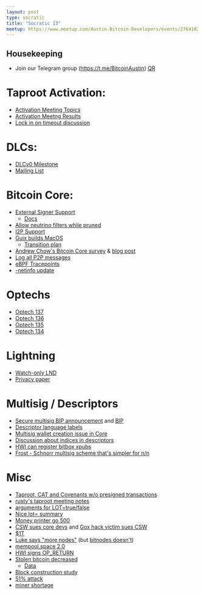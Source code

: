 ```yaml
---
layout: post
type: socratic
title: "Socratic 13"
meetup: https://www.meetup.com/Austin-Bitcoin-Developers/events/276410251/
---
```


## Housekeeping

- Join our Telegram group (https://t.me/BitcoinAustin) [QR](../assets/imgs/telegram-group.svg)

# Taproot Activation:

- [Activation Meeting Topics](https://lists.linuxfoundation.org/pipermail/bitcoin-dev/2021-February/018380.html)
- [Activation Meetng Results](https://lists.linuxfoundation.org/pipermail/bitcoin-dev/2021-February/018425.html)
- [Lock in on timeout discussion](https://lists.linuxfoundation.org/pipermail/bitcoin-dev/2021-February/subject.html)

# DLCs:

- [DLCv0 Milestone](https://github.com/discreetlogcontracts/dlcspecs/blob/master/v0Milestone.md)
- [Mailing List](https://mailmanlists.org/pipermail/dlc-dev/2021-February/subject.html)

# Bitcoin Core:

- [External Signer Support](https://github.com/bitcoin/bitcoin/pull/16546)
    - [Docs](https://github.com/bitcoin/bitcoin/blob/master/doc/external-signer.md)
- [Allow neutrino filters while pruned](https://github.com/bitcoin/bitcoin/pull/15946)
- [I2P Support](https://github.com/bitcoin/bitcoin/pull/20685)
- [Guix builds MacOS](https://github.com/bitcoin/bitcoin/pull/17920)
    - [Transition plan](https://github.com/bitcoin/bitcoin/issues/21145)
- [Andrew Chow's Bitcoin Core survey](https://survey.alchemer.com/s3/6081474/8acd79087feb) & [blog post](https://achow101.com/2021/01/bitcoin-core-survey)
- [Log all P2P messages](https://github.com/bitcoin/bitcoin/pull/19509)
- [eBPF Tracepoints](https://github.com/bitcoin/bitcoin/pull/19866)
- [-netinfo update](https://github.com/bitcoin/bitcoin/pull/20764)

# Optechs

- [Optech 137](https://bitcoinops.org/en/newsletters/2021/02/24/)
- [Optech 136](https://bitcoinops.org/en/newsletters/2021/02/17/)
- [Optech 135](https://bitcoinops.org/en/newsletters/2021/02/10/)
- [Optech 134](https://bitcoinops.org/en/newsletters/2021/02/03/)

# Lightning

- [Watch-only LND](https://github.com/lightningnetwork/lnd/pull/5047)
- [Privacy paper](https://arxiv.org/abs/2003.12470)

# Multisig / Descriptors

- [Secure multisig BIP announcement](https://lists.linuxfoundation.org/pipermail/bitcoin-dev/2021-February/018385.html) and [BIP](https://github.com/nunchuk-io/bips/pull/1)
- [Descriptor language labels](https://github.com/bitcoin/bitcoin/issues/21197)
- [Multisig wallet creation issue in Core](https://github.com/bitcoin/bitcoin/issues/21278)
- [Discussion about indices in descriptors](https://github.com/bitcoin/bitcoin/issues/17190)
- [HWI can register bitbox xpubs](https://github.com/bitcoin-core/HWI/pull/454)
- [Frost - Schnorr multisig scheme that's simpler for n/n](https://eprint.iacr.org/2020/852)

# Misc

- [Taproot, CAT and Covenants w/o presigned transactions](https://medium.com/blockstream/cat-and-schnorr-tricks-i-faf1b59bd298)
- [rusty's taproot meeting notes](https://bitcoinhackers.org/@rusty/105664386728806153)
- [arguments for LOT=true/false](https://lists.linuxfoundation.org/pipermail/bitcoin-dev/2021-February/018380.html)
- [Nice lot= summary](https://bitcoinmagazine.com/articles/taproot-activation-and-the-lot-debate)
- [Money printer go 500](https://twitter.com/nic__carter/status/1364647469116776450?s=20)
- [CSW sues core devs](https://twitter.com/opencryptoorg/status/1357757123493384194) and [Gox hack victim sues CSW](https://twitter.com/BtcDanny/status/1364729604863389696?s=20)
- [$1T](https://www.cnbc.com/2021/02/19/bitcoin-hits-1-trillion-in-market-value-as-cryptocurrency-surge-continues.html)
- [Luke says "more nodes"](https://luke.dashjr.org/programs/bitcoin/files/charts/historical.html) (but [bitnodes doesn't](https://bitnodes.io/dashboard/?days=730))
- [mempool.space 2.0](https://github.com/mempool/mempool/releases/tag/v2.0.0)
- [HWI signs OP_RETURN](https://github.com/bitcoin-core/HWI/pull/433)
- [Stolen bitcoin decreased](https://twitter.com/lopp/status/1344023566380134403)
    - [Data](https://docs.google.com/spreadsheets/d/1KKptJLvETPa03NhYeBfQLg8qfECTNnjYlKUplLwG9W4/edit#gid=0)
- [Block construction study](https://blog.bitmex.com/bitcoin-miner-transaction-fee-gathering-capability/)
- [51% attack](https://www.coindesk.com/privacy-coin-firo-currently-experiencing-51-attack)
- [miner shortage](https://www.coindesk.com/bitcoin-asic-mining-shortage-bitmain-sold-out)
